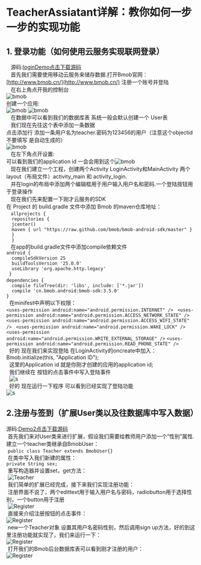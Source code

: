 # TeacherAssiatant详解：教你如何一步一步的实现功能
## 1. 登录功能（如何使用云服务实现联网登录）</br>
    源码:[loginDemo点击下载源码](https://github.com/weiyashuai123/TeacherAssiatant-detailed/raw/master/LoginDemo.zip)</br>
    首先我们需要使用移动云服务来储存数据.打开Bmob官网：[http://www.bmob.cn/](http://www.bmob.cn/) 注册一个账号并登陆</br>
    在右上角点开我的控制台</br>
    ![](https://github.com/weiyashuai123/TeacherAssiatant-detailed/blob/master/image/0.png "bmob")</br>
    创建一个应用:</br>
    ![](https://github.com/weiyashuai123/TeacherAssiatant-detailed/blob/master/image/6.png "bmob")
    ![](https://github.com/weiyashuai123/TeacherAssiatant-detailed/blob/master/image/1.png "bmob")</br>
    在数据中可以看到我们的数据库表 系统一般会默认创建一个 User表 </br>
    我们现在先往这个表中添加一条数据 </br>
    点击添加行 添加一条用户名为teacher.密码为123456的用户（注意这个objectid 不要填写 是自动生成的）</br>
    ![](https://github.com/weiyashuai123/TeacherAssiatant-detailed/blob/master/image/5.png "bmob")</br>
    在左下角点开设置:</br>
    可以看到我们的application id 一会会用到这个![](https://github.com/weiyashuai123/TeacherAssiatant-detailed/blob/master/image/3.png "bmob")</br>
    现在我们建立一个工程，创建两个Activity LoginActivity和MainActivity 两个layout（布局文件）activity_main 和 activity_login.</br>
    并在login的布局中添加两个编辑框用于用户输入用户名和密码.一个登陆按钮用于登录操作</br>
    现在我们先来配置一下刚才云服务的SDK</br>在 Project 的 build.gradle 文件中添加 Bmob 的maven仓库地址：</br>
    `allprojects { `</br>
        `  repositories {`</br>
        `  jcenter()`</br>
        `  maven { url "https://raw.github.com/bmob/bmob-android-sdk/master" }`</br>
        `  }`</br>
        `  }`</br>
    在app的build.gradle文件中添加compile依赖文件</br>
    `android {`</br>
       `  compileSdkVersion 25`</br>
       `  buildToolsVersion '25.0.0'`</br>
       `  useLibrary 'org.apache.http.legacy'`</br>
        ` }`</br>
    `dependencies `{</br>
       `  compile fileTree(dir: 'libs', include: ['*.jar'])`</br>
       `  compile 'cn.bmob.android:bmob-sdk:3.5.0'`</br>
    `}`</br>
   在minifest中声明以下权限：</br>
`<uses-permission android:name="android.permission.INTERNET" /> `
`<uses-permission android:name="android.permission.ACCESS_NETWORK_STATE" /> `
`<uses-permission android:name="android.permission.ACCESS_WIFI_STATE" /> `
`<uses-permission android:name="android.permission.WAKE_LOCK" /> `
`<uses-permission android:name="android.permission.WRITE_EXTERNAL_STORAGE" />`
`<uses-permission android:name="android.permission.READ_PHONE_STATE" />` </br>
   好的 现在我们来实现登陆 在LoginActivity的oncreate中加入：Bmob.initialize(this, "Application ID");</br>
   这里的Application id 就是你刚才创建的应用的application id;</br>
   我们继续在 按钮的点击事件中写入登陆事件</br>
    ![s](https://github.com/weiyashuai123/TeacherAssiatant-detailed/blob/master/image/4.png "bmob") </br>
   好的 现在运行一下程序 可以看到已经实现了登陆功能 </br>
    ![s](https://github.com/weiyashuai123/TeacherAssiatant-detailed/blob/master/image/logindemo.gif "bmob")</br>
## 2.注册与签到（扩展User类以及往数据库中写入数据）
  源码:[Demo2点击下载源码](https://github.com/weiyashuai123/TeacherAssiatant-detailed/raw/master/Demo2.zip)</br>
  首先我们来对User类来进行扩展，假设我们需要给教师用户添加一个“性别”属性.</br>
  建立一个teacher类继承自BmobUser：</br>
  `public class Teacher extends BmobUser{}`</br>
  在类中写入我们新建的属性：</br>
  `private String sex;`</br>
  重写构造器并设置set，get方法：</br>
  ![Teacher](https://github.com/weiyashuai123/TeacherAssiatant-detailed/blob/master/image/2.2.png "teacher")</br>
  我们简单的扩展已经完成，接下来我们实现注册功能：</br>
  注册界面不说了，两个edittext用于输入用户名与密码，radiobutton用于选择性别，一个button用于注册</br>
   ![Register](https://github.com/weiyashuai123/TeacherAssiatant-detailed/blob/master/image/2.4.png "register")</br>
  直接来介绍注册按钮的点击事件：</br>
  ![Register](https://github.com/weiyashuai123/TeacherAssiatant-detailed/blob/master/image/2.3.png "register")</br>
  new一个Teacher对象 设置其用户名密码性别，然后调用sign up方法，好的到这里注册功能就实现了，我们来运行一下：</br>
  ![Register](https://github.com/weiyashuai123/TeacherAssiatant-detailed/blob/master/image/regis.png "register")</br>
  打开我们的Bmob后台数据库表可以看到刚才注册的用户：</br>
  ![Register](https://github.com/weiyashuai123/TeacherAssiatant-detailed/blob/master/image/2.5.png "register")</br>
